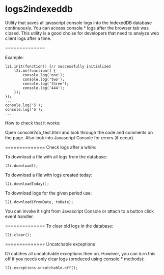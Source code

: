 logs2indexeddb
==============

Utility that saves all javascript console logs into the IndexedDB database continuously.
You can access console.* logs after the browser tab was closed.
This utility is a good choise for developers that need to analyze web client logs after a time.

==============

Example:

    l2i.init(function() {// successfully initialized
        l2i.on(function() {
            console.log('one');
            console.log('two');
            console.log('three');
            console.log('444');
        });
    });
    ...
    console.log('5');
    console.log('6');
    ...

How to check that it works:

Open console2db_test.html and look through the code and comments on the page. Also look into Javascript Console for errors (if occur).

==============
Check logs after a while:

To download a file with all logs from the database:

    l2i.download();

To download a file with logs created today:

    l2i.downloadToday();

To download logs for the given period use:

    l2i.download(fromDate, toDate);

You can invoke it right from Javascript Console or attach to a button click event handler.


==============
To clear old logs in the database:

    l2i.clear();

==============
Uncatchable exceptions

l2i catches all uncatchable exceptions then on. However, you can turn this off if you needs only clear logs (produced using console.* methods):

    l2i.exceptions.uncatchable.off();